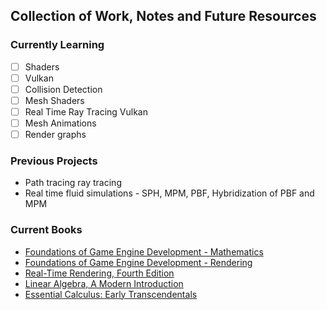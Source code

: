 ## Collection of Work, Notes and Future Resources

### Currently Learning

- [ ] Shaders
- [ ] Vulkan
- [ ] Collision Detection
- [ ] Mesh Shaders
- [ ] Real Time Ray Tracing Vulkan
- [ ] Mesh Animations
- [ ] Render graphs

### Previous Projects

- Path tracing ray tracing 
- Real time fluid simulations - SPH, MPM, PBF, Hybridization of PBF and MPM

### Current Books

- [Foundations of Game Engine Development - Mathematics](https://foundationsofgameenginedev.com/)
- [Foundations of Game Engine Development - Rendering](https://foundationsofgameenginedev.com/)
- [Real-Time Rendering, Fourth Edition](https://www.realtimerendering.com/)
- [Linear Algebra, A Modern Introduction](https://blackwells.co.uk/bookshop/product/Linear-Algebra-by-David-Poole-author/9781285463247)
- [Essential Calculus: Early Transcendentals](https://blackwells.co.uk/bookshop/product/Essential-Calculus-by-James-Stewart/9781133112280)
